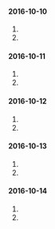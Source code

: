 #### 2016-10-10
1.
2.
#### 2016-10-11
1.
2.
#### 2016-10-12
1.
2.
#### 2016-10-13
1.
2.
#### 2016-10-14
1.
2.
